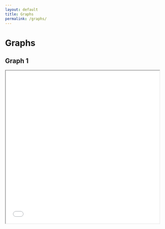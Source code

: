 ```yaml
---
layout: default
title: Graphs
permalink: /graphs/
---
```


<h1>Graphs</h1>

<div>
  <h2>Graph 1</h2>
  <iframe src="/assets/graphs/French_all_lex_units_tsne.html" width="100%" height="500px"></iframe>
</div>
